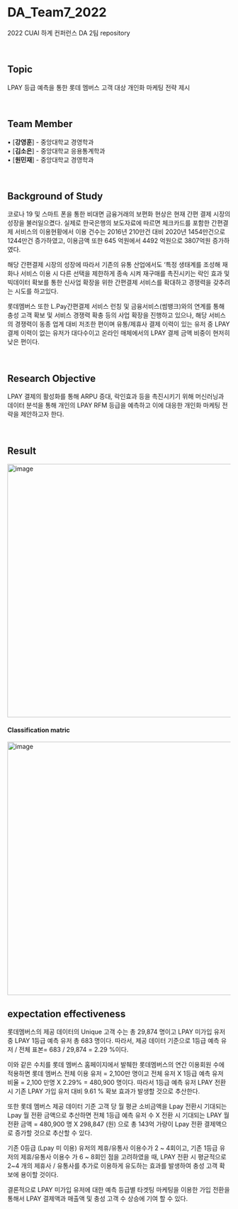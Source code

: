 # DA_Team7_2022

2022 CUAI 하계 컨퍼런스 DA 2팀 repository

<br/>

## Topic
LPAY 등급 예측을 통한 롯데 멤버스 고객 대상 개인화 마케팅 전략 제시



<br/>

## Team Member 
 
• [**강영훈**] - 중앙대학교 경영학과  
• [**김소은**] - 중앙대학교 응용통계학과   
• [**원민재**] - 중앙대학교 경영학과   

<br/>

## Background of Study     
코로나 19 및 스마트 폰을 통한 비대면 금융거래의 보편화 현상은 현재 간편 결제 시장의 성장을 불러일으켰다. 실제로 한국은행의 보도자료에 따르면 체크카드를 포함한 간편결제 서비스의 이용현황에서 이용 건수는 2016년 210만건 대비 2020년 1454만건으로 1244만건 증가하였고, 이용금액 또한 645 억원에서 4492 억원으로 3807억원 증가하였다.   

해당 간편결제 시장의 성장에 따라서 기존의 유통 산업에서도 ‘특정 생태계를 조성해 재화나 서비스 이용 시 다른 선택을 제한하게 종속 시켜 재구매를 촉진시키는 락인 효과 및 빅데이터 확보를 통한 신사업 확장을 위한 간편결제 서비스를 확대하고 경쟁력을 갖추려는 시도를 하고있다. 

롯데멤버스 또한 L.Pay간편결제 서비스 런칭 및 금융서비스(썸뱅크)와의 연계를 통해 충성 고객 확보 및 서비스 경쟁력 확충 등의 사업 확장을 진행하고 있으나, 해당 서비스의 경쟁력이 동종 업계 대비 저조한 편이며  유통/제휴사 결제 이력이 있는 유저 중 LPAY 결제 이력이 없는 유저가 대다수이고 온라인 매체에서의 LPAY 결제 금액 비중이 현저히 낮은 편이다.



<br/>

## Research Objective

LPAY 결제의 활성화를 통해 ARPU 증대, 락인효과 등을 촉진시키기 위해 머신러닝과 데이터 분석을 통해 개인의 LPAY RFM 등급을 예측하고 이에 대응한 개인화 마케팅 전략을 제안하고자 한다.


 <br/>
 
 ## Result 
 

<img width="571" alt="image" src="https://user-images.githubusercontent.com/79828628/184786443-8554f610-cab2-426c-8aac-e8f4a7f9b00a.png">

#### Classification matric
<img width="571" alt="image" src="https://user-images.githubusercontent.com/79828628/184786511-66d2d987-e349-4679-8c0b-f110188a52cb.png">

<br/>

##  expectation effectiveness

롯데멤버스의 제공 데이터의 Unique 고객 수는 총 29,874 명이고 LPAY 미가입 유저 중 LPAY 1등급 예측 유저 총 683 명이다. 따라서, 제공 데이터 기준으로 1등급 예측 유저 / 전체 표본=  683 / 29,874 = 2.29 %이다.  

이와 같은 수치를 롯데 멤버스 홈페이지에서 발췌한 롯데멤버스의 연간 이용회원 수에 적용하면 롯데 멤버스 전체 이용 유저 = 2,100만 명이고 전체 유저 X 1등급 예측 유저 비율 = 2,100 만명 X 2.29% = 480,900 명이다. 따라서 1등급 예측 유저 LPAY 전환 시 기존 LPAY 가입 유저 대비 9.61 % 확보 효과가 발생할 것으로 추산한다.   

또한 롯데 멤버스 제공 데이터 기준 고객 당 월 평균 소비금액을 Lpay 전환시 기대되는 Lpay 월 전환 금액으로 추산하면 전체 1등급 예측 유저 수 X 전환 시 기대되는 LPAY 월 전환 금액 = 480,900 명 X 298,847 (원) 으로 총 143억 가량이 Lpay 전환 결제액으로 증가할 것으로 추산할 수 있다.  

기존 0등급 (Lpay 미 이용) 유저의 제휴/유통사 이용수가 2 ~ 4회이고, 기존 1등급 유저의 제휴/유통사 이용수 가 6 ~ 8회인 점을 고려하였을 때, LPAY 전환 시 평균적으로 2~4 개의 제휴사 / 유통사를 추가로  이용하게 유도하는 효과를 발생하여 충성 고객 확보에 용이할 것이다.  

결론적으로 LPAY 미가입 유저에 대한 예측 등급별 타겟팅 마케팅을 이용한 가입 전환을 통해서 LPAY 결제액과 매출액 및 충성 고객 수 상승에 기여 할 수 있다.













